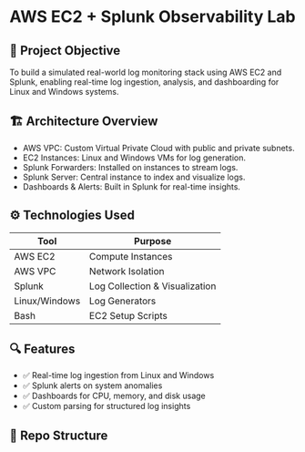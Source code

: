 # AWS EC2 + Splunk Observability Lab

## 🚀 Project Objective

To build a simulated real-world log monitoring stack using AWS EC2 and Splunk, enabling real-time log ingestion, analysis, and dashboarding for Linux and Windows systems.

## 🏗️ Architecture Overview

- AWS VPC: Custom Virtual Private Cloud with public and private subnets.
- EC2 Instances: Linux and Windows VMs for log generation.
- Splunk Forwarders: Installed on instances to stream logs.
- Splunk Server: Central instance to index and visualize logs.
- Dashboards & Alerts: Built in Splunk for real-time insights.

## ⚙️ Technologies Used

| Tool          | Purpose                        |
| ------------- | ------------------------------ |
| AWS EC2       | Compute Instances              |
| AWS VPC       | Network Isolation              |
| Splunk        | Log Collection & Visualization |
| Linux/Windows | Log Generators                 |
| Bash          | EC2 Setup Scripts              |

## 🔍 Features

- ✅ Real-time log ingestion from Linux and Windows
- ✅ Splunk alerts on system anomalies
- ✅ Dashboards for CPU, memory, and disk usage
- ✅ Custom parsing for structured log insights

## 📁 Repo Structure